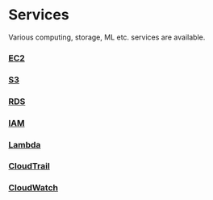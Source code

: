 # Services
Various computing, storage, ML etc. services are available.

### [EC2](https://github.com/dhagesharayu/Cloud_Computing/blob/Services/EC2.md)
### [S3](https://github.com/dhagesharayu/Cloud_Computing/blob/Services/S3.md)
### [RDS](https://github.com/dhagesharayu/Cloud_Computing/blob/Services/RDS.md)
### [IAM](https://github.com/dhagesharayu/Cloud_Computing/blob/Services/IAM.md)
### [Lambda](https://github.com/dhagesharayu/Cloud_Computing/blob/Services/Lambda.md)
### [CloudTrail](https://github.com/dhagesharayu/Cloud_Computing/blob/Services/CloudTrail.md)
### [CloudWatch](https://github.com/dhagesharayu/Cloud_Computing/blob/Services/CloudWatch.md)
